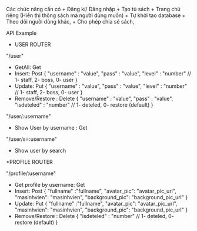 Các chức năng cần có
    + Đăng kí/ Đăng nhập
    + Tạo tủ sách
    + Trang chủ riêng (Hiển thị thông sách mà người dùng muốn)
    + Tự khởi tạo database
    + Theo dõi người dùng khác,
    + Cho phép chia sẻ sách,

API Example


* USER ROUTER   

"/user"
 - GetAll: Get 
 - Insert: Post 
    {
        "username" : "value",
        "pass" : "value",
        "level" : "number" // 1- staff, 2- boss, 0- user
    }
- Update: Put
    {
        "username" : "value",
        "pass" : "value",
        "level" : "number" // 1- staff, 2- boss, 0- user
    }
- Remove/Restore : Delete
    {
        "username" : "value",
        "pass" : "value",
        "isdeteled" : "number" // 1- deteled, 0- restore (default)
    }

"/user/:username"
- Show User by username : Get

"/user/s=:username"
- Show user by search

*PROFILE ROUTER

"/profile/:username"
-  Get profile by username: Get 
 - Insert: Post 
    {
        "fullname" :"fullname",
        "avatar_pic": "avatar_pic_url",
        "masinhvien": "masinhvien",
        "background_pic": "background_pic_url"
    }
- Update: Put
    {
        "fullname" :"fullname",
        "avatar_pic": "avatar_pic_url",
        "masinhvien": "masinhvien",
        "background_pic": "background_pic_url"
    }
- Remove/Restore : Delete
    {
        "isdeteled" : "number" // 1- deteled, 0- restore (default)
    }

